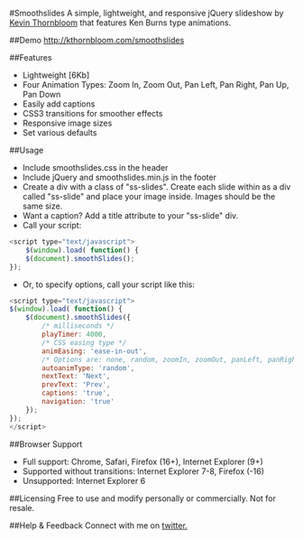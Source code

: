 #Smoothslides
A simple, lightweight, and responsive jQuery slideshow by <a href="http://kthornbloom.com" target="_blank">Kevin Thornbloom</a> that features Ken Burns type animations.


##Demo
http://kthornbloom.com/smoothslides

##Features

- Lightweight [6Kb]
- Four Animation Types: Zoom In, Zoom Out, Pan Left, Pan Right, Pan Up, Pan Down
- Easily add captions
- CSS3 transitions for smoother effects
- Responsive image sizes
- Set various defaults

##Usage
- Include smoothslides.css in the header
- Include jQuery and smoothslides.min.js in the footer
- Create a div with a class of "ss-slides". Create each slide within as a div called "ss-slide" and place your image inside. Images should be the same size. 
- Want a caption? Add a title attribute to your "ss-slide" div.
- Call your script:
`````javascript
<script type="text/javascript">
	$(window).load( function() {
	$(document).smoothSlides();
});
`````

- Or, to specify options, call your script like this: 
`````javascript
<script type="text/javascript">
$(window).load( function() {
    $(document).smoothSlides({
    	/* milliseconds */
    	playTimer: 4000,
    	/* CSS easing type */
		animEasing: 'ease-in-out',
		/* Options are: none, random, zoomIn, zoomOut, panLeft, panRight, panUp, panDown */
		autoanimType: 'random',
		nextText: 'Next',
		prevText: 'Prev',
		captions: 'true',
		navigation: 'true'
    });
});
</script>
`````


##Browser Support
- Full support: Chrome, Safari, Firefox (16+), Internet Explorer (9+)
- Supported without transitions: Internet Explorer 7-8, Firefox (-16)
- Unsupported: Internet Explorer 6

		

##Licensing
Free to use and modify personally or commercially. Not for resale. 

##Help & Feedback
Connect with me on <a href="https://twitter.com/kthornbloom" target="_blank">twitter.</a>

